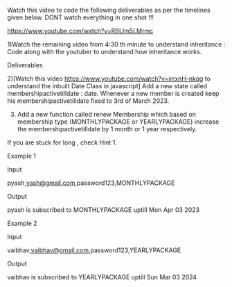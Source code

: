 Watch this video to code the following deliverables as per the timelines given below. DONT watch everything in one shot !!!

https://www.youtube.com/watch?v=RBLIm5LMrmc

1)Watch the remaining video from 4:30 th minute to understand inheritance :  Code along with the youtuber to understand how inheritance works.


Deliverables








2)[Watch this video https://www.youtube.com/watch?v=irrxnH-nkqg to understand the inbuilt Date Class in javascript] Add a new state called membershipactivetilldate : date. Whenever a new member is created keep his membershipactivetilldate fixed to 3rd of March 2023.



3) Add a new function called renew Membership which based on membership type (MONTHLYPACKAGE or YEARLYPACKAGE) increase the membershipactivetilldate by 1 month or 1 year respectively.



If you are stuck for long , check Hint 1.



Example 1



Input

pyash,yash@gmail.com,password123,MONTHLYPACKAGE



Output

pyash is subscribed to MONTHLYPACKAGE uptill Mon Apr 03 2023



Example 2



Input

vaibhav,vaibhav@gmail.com,password123,YEARLYPACKAGE



Output

vaibhav is subscribed to YEARLYPACKAGE uptill Sun Mar 03 2024

